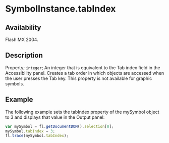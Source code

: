 # SymbolInstance.tabIndex

## Availability

Flash MX 2004.

## Description

Property; `integer`; An integer that is equivalent to the Tab index field in the Accessibility panel. Creates a tab order in which objects are accessed when the user presses the Tab key. This property is not available for graphic symbols.

## Example

The following example sets the tabIndex property of the mySymbol object to 3 and displays that value in the Output panel:

```javascript
var mySymbol = fl.getDocumentDOM().selection[0];
mySymbol.tabIndex = 3;
fl.trace(mySymbol.tabIndex);
```
